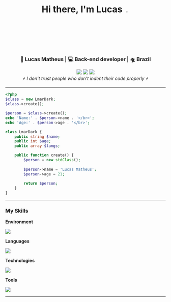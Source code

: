 <div align="center">
<h1>Hi there, I'm Lucas <img  src="https://camo.githubusercontent.com/0c732027af8a28d138e3698181f7be7c9b97d443b4beb9c7ce8ec4cffc6b4767/68747470733a2f2f6d656469612e67697068792e636f6d2f6d656469612f6876524a434c467a6361737252346961377a2f67697068792e676966" width="3%"></img></h1>
</div>

<div align="center">
<h3>🙎 Lucas Matheus | 💻 Back-end developer | 🛸 Brazil</h3>
</div>

<div align="center">
 <a href="https://www.linkedin.com/in/lucas-matheus-alves-rodrigues-509b1a240/" target="_blank"><img src="https://img.shields.io/badge/-LinkedIn-%230077B5?style=for-the-badge&logo=linkedin&logoColor=white" target="_blank"></a> 
 <a href = "mailto:lucasmatheusalero@gmail.com"><img src="https://img.shields.io/badge/-Gmail-%23333?style=for-the-badge&logo=gmail&logoColor=white" target="_blank"></a>
 <a href="https://www.instagram.com/lmar_moust/" target="_blank"><img src="https://img.shields.io/badge/-Instagram-%23E4405F?style=for-the-badge&logo=instagram&logoColor=white" target="_blank"></a>
</div>

<div align="center">
 ⚡️ <i>I don't trust people who don't indent their code properly</i> ⚡️
</div>
 
<hr>



```php
<?php
$class = new LmarDark;
$class->create();

$person = $class->create();
echo 'Name:' . $person->name . '</br>'; 
echo 'Age:' . $person->age . '</br>';

class LmarDark {
    public string $name;
    public int $age;
    public array $langs;

    public function create() {
        $person = new stdClass();
        
        $person->name = 'Lucas Matheus';
        $person->age = 21;
        
        return $person;
    }
}
```


---

<p align="center">
 <h3>My Skills</h3>
 
  <b>Environment</b>
   <p>
    <img src="https://skillicons.dev/icons?i=linux,vim&theme=dark"/>
   </p>
 
   <b>Languages</b>
  <p>
    <img src="https://skillicons.dev/icons?i=php,mysql,html,css,py&theme=dark"/>
  </p>
  
   <b>Technologies</b>
   <p>
    <img src="https://skillicons.dev/icons?i=laravel,vuejs,tailwind,linux&theme=dark"/>
  </p>
  
   <b>Tools</b>
   <p>
    <img src="https://skillicons.dev/icons?i=docker,vite,inertia&theme=dark"/>
  </p>
</p>

---





